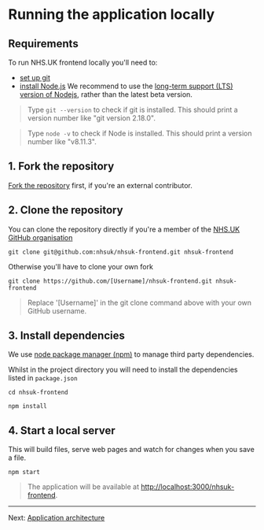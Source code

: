 # Running the application locally

## Requirements

To run NHS.UK frontend locally you'll need to:

- [set up git](https://help.github.com/articles/set-up-git/)
- [install Node.js](https://nodejs.org/en/)
  We recommend to use the [long-term support (LTS) version of Nodejs](https://nodejs.org/en/download/), rather than the latest beta version.

> Type `git --version` to check if git is installed. This should print a version number like "git version 2.18.0".

> Type `node -v` to check if Node is installed. This should print a version number like "v8.11.3".

## 1. Fork the repository

[Fork the repository](https://help.github.com/articles/fork-a-repo/) first, if you're an external contributor.

## 2. Clone the repository

You can clone the repository directly if you're a member of the [NHS.UK GitHub organisation](https://github.com/nhsuk/)

```shell
git clone git@github.com:nhsuk/nhsuk-frontend.git nhsuk-frontend
```

Otherwise you'll have to clone your own fork

```shell
git clone https://github.com/[Username]/nhsuk-frontend.git nhsuk-frontend
```

> Replace '[Username]' in the git clone command above with your own GitHub username.

## 3. Install dependencies

We use [node package manager (npm)](https://docs.npmjs.com/getting-started/what-is-npm) to manage third party dependencies.

Whilst in the project directory you will need to install the dependencies listed in `package.json`

```shell
cd nhsuk-frontend
```

```shell
npm install
```

## 4. Start a local server

This will build files, serve web pages and watch for changes when you save a file.

```shell
npm start
```

> The application will be available at [http://localhost:3000/nhsuk-frontend](http://localhost:3000/nhsuk-frontend).

---

Next: [Application architecture](application-architecture.md)
